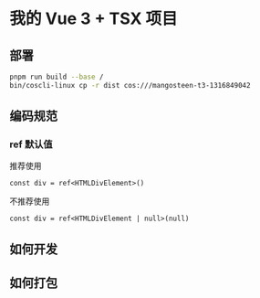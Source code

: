 # 我的 Vue 3 + TSX 项目

## 部署

```bash
pnpm run build --base /
bin/coscli-linux cp -r dist cos:///mangosteen-t3-1316849042
```

## 编码规范

### ref 默认值

推荐使用

```tsx
const div = ref<HTMLDivElement>()
```

不推荐使用

```tsx
const div = ref<HTMLDivElement | null>(null)
```

## 如何开发

## 如何打包
